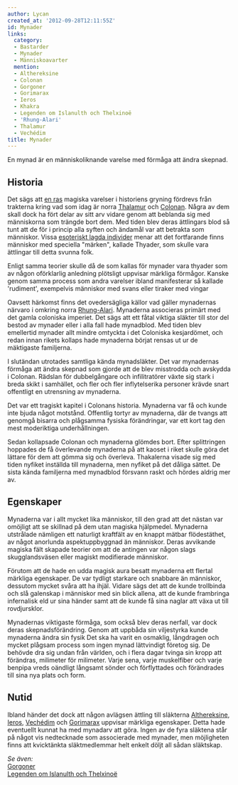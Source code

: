 ```yaml
---
author: Lycan
created_at: '2012-09-28T12:11:55Z'
id: Mynader
links:
  category:
  - Bastarder
  - Mynader
  - Människoavarter
  mention:
  - Althereksine
  - Colonan
  - Gorgoner
  - Gorimarax
  - Ieros
  - Khakra
  - Legenden om Islanulth och Thelxinoë
  - 'Rhung-Alari'
  - Thalamur
  - Vechédim
title: Mynader
---
```


En mynad är en människoliknande varelse med förmåga att ändra skepnad.

Historia
--------

Det sägs att [en ras] magiska varelser i historiens gryning fördrevs från trakterna kring vad som
idag är norra [Thalamur] och [Colonan]. Några av dem skall dock ha fört delar av sitt arv vidare
genom att beblanda sig med människorna som trängde bort dem. Med tiden blev deras ättlingars blod så
tunt att de för i princip alla syften och ändamål var att betrakta som människor. Vissa [esoteriskt
lagda individer] menar att det fortfarande finns människor med speciella "märken", kallade Thyader,
som skulle vara ättlingar till detta svunna folk.

Enligt samma teorier skulle då de som kallas för mynader vara thyader som av någon oförklarlig
anledning plötsligt uppvisar märkliga förmågor. Kanske genom samma process som andra varelser ibland
manifesterar så kallade 'rudiment', exempelvis människor med svans eller tiraker med vingar

Oavsett härkomst finns det ovedersägliga källor vad gäller mynadernas närvaro i omkring norra
[Rhung-Alari]. Mynaderna associeras primärt med det gamla coloniska imperiet. Det sägs att ett fåtal
viktiga släkter till stor del bestod av mynader eller i alla fall hade mynadblod. Med tiden blev
emellertid mynader allt mindre omtyckta i det Coloniska kesjardömet, och redan innan rikets kollaps
hade mynaderna börjat rensas ut ur de mäktigaste familjerna.

I slutändan utrotades samtliga kända mynadsläkter. Det var mynadernas förmåga att ändra skepnad som
gjorde att de blev misstrodda och avskydda i Colonan. Rädslan för dubbelgångare och infilitratörer
växte sig stark i breda skikt i samhället, och fler och fler inflytelserika personer krävde snart
offentligt en utrensning av mynaderna.

Det var ett tragiskt kapitel i Colonans historia. Mynaderna var få och kunde inte bjuda något
motstånd. Offentlig tortyr av mynaderna, där de tvangs att genomgå bisarra och plågsamma fysiska
förändringar, var ett kort tag den mest moderiktiga underhållningen.

Sedan kollapsade Colonan och mynaderna glömdes bort. Efter splittringen hoppades de få överlevande
mynaderna på att kaoset i riket skulle göra det lättare för dem att gömma sig och överleva.
Thakalerna visade sig med tiden nyfiket inställda till mynaderna, men nyfiket på det dåliga sättet.
De sista kända familjerna med mynadblod försvann raskt och hördes aldrig mer av.

Egenskaper
----------

Mynaderna var i allt mycket lika människor, till den grad att det nästan var omöjligt att se
skillnad på dem utan magiska hjälpmedel. Mynaderna utstrålade nämligen ett naturligt kraftfält av en
knappt mätbar flödestäthet, av något anorlunda aspektuppbyggnad än människor. Deras avvikande
magiska fält skapade teorier om att de antingen var någon slags skugglandsväsen eller magiskt
modifierade människor.

Förutom att de hade en udda magisk aura besatt mynaderna ett flertal märkliga egenskaper. De var
tydligt starkare och snabbare än människor, dessutom mycket svåra att ha ihjäl. Vidare sägs det att
de kunde trollbinda och slå galenskap i människor med sin blick allena, att de kunde frambringa
infernalisk eld ur sina händer samt att de kunde få sina naglar att växa ut till rovdjursklor.

Mynadernas viktigaste förmåga, som också blev deras nerfall, var dock deras skepnadsförändring.
Genom att uppbåda sin viljestyrka kunde mynaderna ändra sin fysik Det ska ha varit en osmaklig,
långdragen och mycket plågsam process som ingen mynad lättvindigt företog sig. De behövde dra sig
undan från världen, och i flera dagar tvinga sin kropp att förändras, milimeter för milimeter. Varje
sena, varje muskelfiber och varje benpipa vreds oändligt långsamt sönder och förflyttades och
förändrades till sina nya plats och form.

Nutid
-----

Ibland händer det dock att någon avlägsen ättling till släkterna [Althereksine], [Ieros], [Vechédim]
och [Gorimarax] uppvisar märkliga egenskaper. Detta hade eventuellt kunnat ha med mynadarv att göra.
Ingen av de fyra släktena står på något vis nedtecknade som associerade med mynader, men möjligheten
finns att kvicktänkta släktmedlemmar helt enkelt döljt all sådan släktskap.

*Se även:*\
[Gorgoner][en ras]\
[Legenden om Islanulth och Thelxinoë]

  [en ras]: Gorgoner
  [Thalamur]: Thalamur
  [Colonan]: Colonan
  [esoteriskt lagda individer]: Khakra
  [Rhung-Alari]: Rhung-Alari
  [Althereksine]: Althereksine
  [Ieros]: Ieros
  [Vechédim]: Vechédim
  [Gorimarax]: Gorimarax
  [Legenden om Islanulth och Thelxinoë]: Legenden_om_Islanulth_och_Thelxinoë